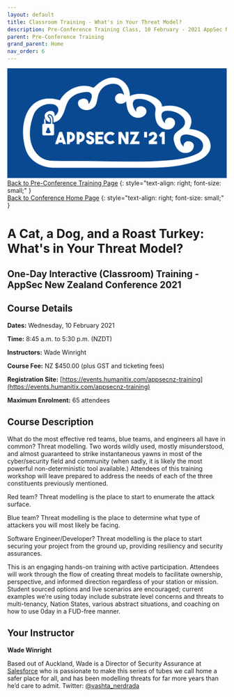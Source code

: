 ```yaml
---
layout: default
title: Classroom Training - What's in Your Threat Model?
description: Pre-Conference Training Class, 10 February - 2021 AppSec NZ Conference
parent: Pre-Conference Training
grand_parent: Home
nav_order: 6
---
```


[![Web Banner](/assets/images/Event_Banner_Graphic.png)](index.md)   
[Back to Pre-Conference Training Page](training.md)
{: style="text-align: right; font-size: small;" }   
[Back to Conference Home Page](index.md)
{: style="text-align: right; font-size: small;" }   

# A Cat, a Dog, and a Roast Turkey: What's in Your Threat Model?

## One-Day Interactive (Classroom) Training - AppSec New Zealand Conference 2021

## Course Details 

**Dates:** Wednesday, 10 February 2021

**Time:** 8:45 a.m. to 5:30 p.m. (NZDT)

**Instructors:** Wade Winright   

**Course Fee:** NZ $450.00 (plus GST and ticketing fees)

**Registration Site:** [https://events.humanitix.com/appsecnz-training](https://events.humanitix.com/appsecnz-training)

**Maximum Enrolment:** 65 attendees

## Course Description

What do the most effective red teams, blue teams, and engineers all have in common? Threat modelling. Two words wildly used, mostly misunderstood, and almost guaranteed to strike instantaneous yawns in most of the cyber/security field and community (when sadly, it is likely the most powerful non-deterministic tool available.) Attendees of this training workshop will leave prepared to address the needs of each of the three constituents previously mentioned.

Red team? Threat modelling is the place to start to enumerate the attack surface.

Blue team? Threat modelling is the place to determine what type of attackers you will most likely be facing.

Software Engineer/Developer? Threat modelling is the place to start securing your project from the ground up, providing resiliency and security assurances.

This is an engaging hands-on training with active participation. Attendees will work through the flow of creating threat models to facilitate ownership, perspective, and informed direction regardless of your station or mission. Student sourced options and live scenarios are encouraged; current examples we’re using today include substrate level concerns and threats to multi-tenancy, Nation States, various abstract situations, and coaching on how to use 0day in a FUD-free manner.

## Your Instructor   

**Wade Winright**

Based out of Auckland, Wade is a Director of Security Assurance at [Salesforce](https://www.salesforce.com/au/) who is passionate to make this series of tubes we call home a safer place for all, and has been modelling threats for far more years than he’d care to admit. Twitter: [@vashta_nerdrada](https://www.twitter.com/vashth_nerdrada)

